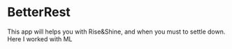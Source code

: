 # BetterRest
This app will helps you with Rise&amp;Shine, and when you must to settle down. Here I worked with ML
